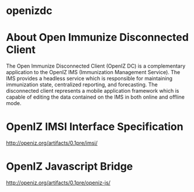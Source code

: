 # openizdc

<div class="wikidoc">
<h1>About Open Immunize Disconnected Client</h1>
<p>The Open Immunize Disconnected Client (OpenIZ DC) is a complementary application to the OpenIZ IMS (Immunization Management Service). The IMS provides a headless service which is responsible for maintaining immunization state, centralized reporting, and
 forecasting. The disconnected client represents a mobile application framework which is capable of editing the data contained on the IMS in both online and offline mode.
</p>
</div><div class="ClearBoth"></div>

# OpenIZ IMSI Interface Specification

http://openiz.org/artifacts/0.1pre/imsi/

# OpenIZ Javascript Bridge 
http://openiz.org/artifacts/0.1pre/openiz-js/
